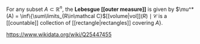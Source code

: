 For any subset $A \subset\mathbb R^n$, the **Lebesgue [[outer measure]]** is given by $\mu^*(A) = \inf\{\sum\limits_{R\in\mathcal C}$[[volume|vol]]$(R) \mid \mathcal C$ is a [[countable]] collection of [[rectangle|rectangles]] covering $A\}$.

https://www.wikidata.org/wiki/Q25447455